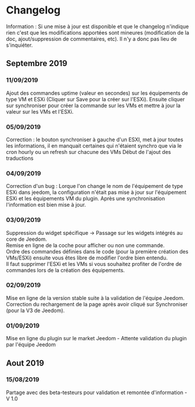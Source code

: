 # Changelog

Information : Si une mise à jour est disponible et que le changelog n'indique rien c'est que les modifications apportées sont mineures (modification de la doc, ajout/suppression de commentaires, etc). Il n'y a donc pas lieu de s'inquiéter.

## Septembre 2019
### 11/09/2019 
Ajout des commandes uptime (valeur en secondes) sur les équipements de type VM et ESXi (Cliquer sur Save pour la créer sur l'ESXi). Ensuite cliquer sur synchroniser pour créer la commande sur les VMs et mettre à jour la valeur sur les VMs et l'ESXi.

### 05/09/2019 
Correction : le bouton synchroniser à gauche d'un ESXI, met à jour toutes les informations, il en manquait certaines qui n'étaient synchro que via le cron hourly ou un refresh sur chacune des VMs
Début de l'ajout des traductions

### 04/09/2019 
Correction d'un bug : Lorque l'on change le nom de l'équipement de type ESXi dans jeedom, la configuration n'était pas mise à jour sur l'équipement ESXi et les équipements VM du plugin. Après une synchronisation l'information est bien mise à jour.

### 03/09/2019 
Suppression du widget spécifique -> Passage sur les widgets intégrés au core de Jeedom.<br/>
Remise en ligne de la coche pour afficher ou non une commande.<br/>
Ordre des commandes définies dans le code (pour la première création des VMs/ESXi) ensuite vous êtes libre de modifier l'ordre bien entendu.<br/>
Il faut supprimer l'ESXi et les VMs si vous souhaitez profiter de l'ordre de commandes lors de la création des équipements.

### 02/09/2019 
Mise en ligne de la version stable suite à la validation de l'équipe Jeedom.<br/>
Correction du rechargement de la page après avoir cliqué sur Synchroniser (pour la V3 de Jeedom).

### 01/09/2019 
Mise en ligne du plugin sur le market Jeedom - Attente validation du plugin par l'équipe Jeedom

## Aout 2019
### 15/08/2019 
Partage avec des beta-testeurs pour validation et remontée d'information - V 1.0
